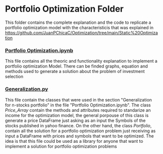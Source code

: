 # Portfolio Optimization Folder

This folder contains the complete explanation and the code to replicate a portfolio optimization model with the characteristicis that was explained in https://github.com/JuanPChicaC/Optimization/tree/main/Static%20Optimization

### [Portfolio Optimization.ipynb](https://github.com/JuanPChicaC/Optimization/blob/main/Static%20Optimization/Portfolio%20Optimization%20Model/Portfolio%20Optimization%20Model.ipynb)
This file contains all the theoric and functionality explanation to implement a portfolio optimization Model. There can be finded graphs, equation and methods used to generate a solution about the problem of investment selection

### [Generalization.py](https://github.com/JuanPChicaC/Optimization/blob/main/Static%20Optimization/Portfolio%20Optimization%20Model/generalization.py)
This file contain the classes that were used in the section "Generalization for n-stocks portfolio" in the file "Portfolio Optimization.ipynb". The class *Price_Array* contain the methods and attributes required to standarize an income for the optimization model,
the general porpouse of this class is generate a price DataFrame just asking as an input the Symbols of the stocks published in yahoo finance. On the other hand, the class *Portfolio*, contain all the solution for a portfolio optimization problem just receiving as input
a DataFrame with prices and symbols that want to be optimized. The idea is that this file could be used as a library for anyone that want to implement a solution for portfolio optimization problems
